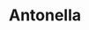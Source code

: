 ---
title: Antonella
artigo: a
picture: /images/a/Antonella.jpg
background: /images/fundos/bolas.jpg
style: style-verde2
description: De origem italiana esse...
full-description: De origem italiana, esse nome é uma variação feminina e diminutiva de Antônio.  Antonella tem significados prá lá de especiais como “valiosa”, “inestimável” ou “digna de apreço”. Além de tudo isso, é também um nome muito elegante e que inspira uma pessoa confiante e charmosa!
---